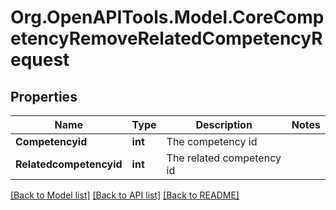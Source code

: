 # Org.OpenAPITools.Model.CoreCompetencyRemoveRelatedCompetencyRequest

## Properties

Name | Type | Description | Notes
------------ | ------------- | ------------- | -------------
**Competencyid** | **int** | The competency id | 
**Relatedcompetencyid** | **int** | The related competency id | 

[[Back to Model list]](../README.md#documentation-for-models) [[Back to API list]](../README.md#documentation-for-api-endpoints) [[Back to README]](../README.md)


